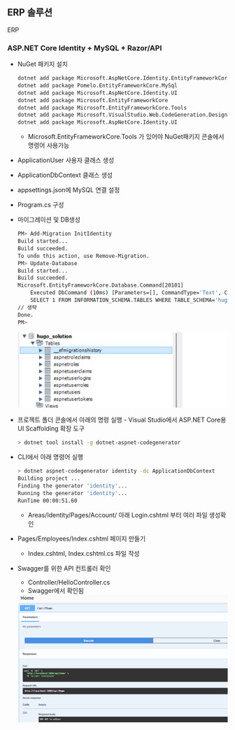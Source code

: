 ## ERP 솔루션
ERP 

### ASP.NET Core Identity + MySQL + Razor/API
- NuGet 패키지 설치

    ```bash
    dotnet add package Microsoft.AspNetCore.Identity.EntityFrameworkCore
    dotnet add package Pomelo.EntityFrameworkCore.MySql
    dotnet add package Microsoft.AspNetCore.Identity.UI
    dotnet add package Microsoft.EntityFrameworkCore
    dotnet add package Microsoft.EntityFrameworkCore.Tools                  // Add-Migration 명령어.
    dotnet add package Microsoft.VisualStudio.Web.CodeGeneration.Design     // Scaffold-Identity 명령어
    dotnet add package Microsoft.AspNetCore.Identity.UI

    ```
    - Microsoft.EntityFrameworkCore.Tools 가 있어야 NuGet패키지 콘솔에서 명령어 사용가능

- ApplicationUser 사용자 클래스 생성
- ApplicationDbContext 클래스 생성
- appsettings.json에 MySQL 연결 설정 
- Program.cs 구성

- 마이그레이션 및 DB생성

    ```bash
    PM> Add-Migration InitIdentity
    Build started...
    Build succeeded.
    To undo this action, use Remove-Migration.
    PM> Update-Database
    Build started...
    Build succeeded.
    Microsoft.EntityFrameworkCore.Database.Command[20101]
        Executed DbCommand (10ms) [Parameters=[], CommandType='Text', CommandTimeout='30']
        SELECT 1 FROM INFORMATION_SCHEMA.TABLES WHERE TABLE_SCHEMA='hugo_solution' AND TABLE_NAME='__EFMigrationsHistory';
    // 생략
    Done.
    PM> 
    ```

    <img src="../image/sf0002.png" width="500">

- 프로젝트 폴더 콘솔에서 아래의 명령 실행 - Visual Studio에서 ASP.NET Core용 UI Scaffolding 확장 도구

    ```bash
    > dotnet tool install -g dotnet-aspnet-codegenerator
    ```

- CLI에서 아래 명령어 실행

    ```bash
    > dotnet aspnet-codegenerator identity -dc ApplicationDbContext
    Building project ...
    Finding the generator 'identity'...
    Running the generator 'identity'...
    RunTime 00:00:51.60
    ```

    - Areas/Identity/Pages/Account/ 아래 Login.cshtml  부터 여러 파일 생성확인

- Pages/Employees/Index.cshtml 페이지 만들기
    - Index.cshtml, Index.cshtml.cs 파일 작성

- Swagger를 위한 API 컨트롤러 확인
    - Controller/HelloController.cs 
    - Swagger에서 확인됨

    <img src="../image/sf0003.png" width="600">

